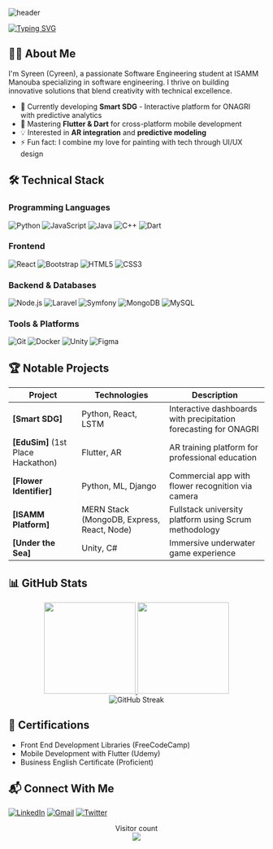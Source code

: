 <!-- Animated Wave Header -->
![header](https://capsule-render.vercel.app/api?type=waving&color=timeAuto&height=300&section=header&text=✨Hi%20EveryOne!&fontSize=90)

<!-- Typing Animation -->
[![Typing SVG](https://readme-typing-svg.herokuapp.com?font=Fira+Code&pause=1000&color=FF7F50&width=435&lines=Software+Engineering+Student;Full+Stack+Developer;Machine+Learning+Enthusiast)](https://git.io/typing-svg)

## 👩‍💻 About Me

I'm Syreen (Cyreen), a passionate Software Engineering student at ISAMM Manouba specializing in software engineering. I thrive on building innovative solutions that blend creativity with technical excellence.

- 🔭 Currently developing **Smart SDG** - Interactive platform for ONAGRI with predictive analytics
- 🌱 Mastering **Flutter & Dart** for cross-platform mobile development
- 💡 Interested in **AR integration** and **predictive modeling**
- ⚡ Fun fact: I combine my love for painting with tech through UI/UX design

## 🛠️ Technical Stack

### Programming Languages
![Python](https://img.shields.io/badge/-Python-3776AB?style=flat-square&logo=python&logoColor=white)
![JavaScript](https://img.shields.io/badge/-JavaScript-F7DF1E?style=flat-square&logo=javascript&logoColor=black)
![Java](https://img.shields.io/badge/-Java-007396?style=flat-square&logo=java&logoColor=white)
![C++](https://img.shields.io/badge/-C++-00599C?style=flat-square&logo=c%2B%2B&logoColor=white)
![Dart](https://img.shields.io/badge/-Dart-0175C2?style=flat-square&logo=dart&logoColor=white)

### Frontend
![React](https://img.shields.io/badge/-React-61DAFB?style=flat-square&logo=react&logoColor=black)
![Bootstrap](https://img.shields.io/badge/-Bootstrap-7952B3?style=flat-square&logo=bootstrap&logoColor=white)
![HTML5](https://img.shields.io/badge/-HTML5-E34F26?style=flat-square&logo=html5&logoColor=white)
![CSS3](https://img.shields.io/badge/-CSS3-1572B6?style=flat-square&logo=css3&logoColor=white)

### Backend & Databases
![Node.js](https://img.shields.io/badge/-Node.js-339933?style=flat-square&logo=node.js&logoColor=white)
![Laravel](https://img.shields.io/badge/-Laravel-FF2D20?style=flat-square&logo=laravel&logoColor=white)
![Symfony](https://img.shields.io/badge/-Symfony-000000?style=flat-square&logo=symfony&logoColor=white)
![MongoDB](https://img.shields.io/badge/-MongoDB-47A248?style=flat-square&logo=mongodb&logoColor=white)
![MySQL](https://img.shields.io/badge/-MySQL-4479A1?style=flat-square&logo=mysql&logoColor=white)

### Tools & Platforms
![Git](https://img.shields.io/badge/-Git-F05032?style=flat-square&logo=git&logoColor=white)
![Docker](https://img.shields.io/badge/-Docker-2496ED?style=flat-square&logo=docker&logoColor=white)
![Unity](https://img.shields.io/badge/-Unity-000000?style=flat-square&logo=unity&logoColor=white)
![Figma](https://img.shields.io/badge/-Figma-F24E1E?style=flat-square&logo=figma&logoColor=white)

## 🏆 Notable Projects

| Project | Technologies | Description |
|---------|--------------|-------------|
| **[Smart SDG]** | Python, React, LSTM | Interactive dashboards with precipitation forecasting for ONAGRI |
| **[EduSim]** (1st Place Hackathon) | Flutter, AR | AR training platform for professional education |
| **[Flower Identifier]** | Python, ML, Django | Commercial app with flower recognition via camera |
| **[ISAMM Platform]** | MERN Stack (MongoDB, Express, React, Node) | Fullstack university platform using Scrum methodology |
| **[Under the Sea]** | Unity, C# | Immersive underwater game experience |

## 📊 GitHub Stats

<div align="center">
  <a href="https://github.com/yourusername">
    <img height="180em" src="https://github-readme-stats.vercel.app/api?username=yourusername&show_icons=true&theme=radical&count_private=true"/>
    <img height="180em" src="https://github-readme-stats.vercel.app/api/top-langs/?username=yourusername&layout=compact&theme=radical"/>
  </a>
</div>

<div align="center">
  <img src="https://streak-stats.demolab.com/?user=yourusername&theme=radical" alt="GitHub Streak"/>
</div>

## 🏅 Certifications
- Front End Development Libraries (FreeCodeCamp)
- Mobile Development with Flutter (Udemy)
- Business English Certificate (Proficient)

## 📬 Connect With Me
[![LinkedIn](https://img.shields.io/badge/-LinkedIn-0077B5?style=for-the-badge&logo=linkedin&logoColor=white)](https://linkedin.com/in/yourprofile)
[![Gmail](https://img.shields.io/badge/-Email-D14836?style=for-the-badge&logo=gmail&logoColor=white)](mailto:sirine.berrible@gmail.com)
[![Twitter](https://img.shields.io/badge/-Twitter-1DA1F2?style=for-the-badge&logo=twitter&logoColor=white)](https://twitter.com/yourhandle)

<!-- Visitor Counter -->
<p align="center"> 
  Visitor count<br>
  <img src="https://profile-counter.glitch.me/yourusername/count.svg" />
</p>
